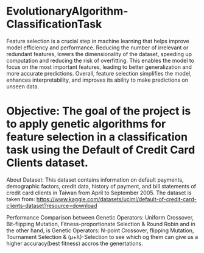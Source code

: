 # EvolutionaryAlgorithm-ClassificationTask
Feature selection is a crucial step in machine learning that helps improve model efficiency and performance. Reducing the number of irrelevant or redundant features, lowers the dimensionality of the dataset, speeding up computation and reducing the risk of overfitting. This enables the model to focus on the most important features, leading to better generalization and more accurate predictions. Overall, feature selection simplifies the model, enhances interpretability, and improves its ability to make predictions on unseen data.

# Objective: The goal of the project is to apply genetic algorithms for feature selection in a classification task using the Default of Credit Card Clients dataset.

About Dataset: 
This dataset contains information on default payments, demographic factors, credit data, history of payment, and bill statements of credit card clients in Taiwan from April to September 2005. The dataset is taken from: https://www.kaggle.com/datasets/uciml/default-of-credit-card-clients-dataset?resource=download 


Performance Comparison  between Genetic Operators: Uniform Crossover, Bit-flipping Mutation, Fitness-proportionate Selection & Round Robin and in the other hand, is Genetic Operators: N-point Crossover, flipping Mutation, Tournament Selection & (μ+λ)-Selection to see which og them can give us a higher accuracy(best fitness) accros the genertations. 
